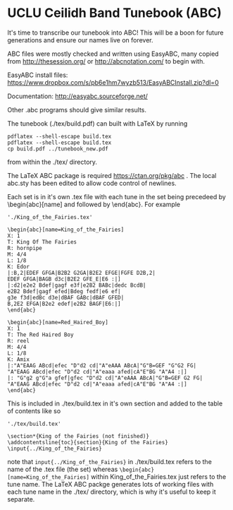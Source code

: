 # UCLU Ceilidh Band Tunebook (ABC)

It's time to transcribe our tunebook into ABC! This will be a boon for future generations and ensure our names live on forever.

ABC files were mostly checked and written using EasyABC, many copied from http://thesession.org/ or http://abcnotation.com/ to begin with.

EasyABC install files: https://www.dropbox.com/s/pb6e1hm7wyzb513/EasyABCInstall.zip?dl=0

Documentation: http://easyabc.sourceforge.net/

Other .abc programs should give similar results.

The tunebook (./tex/build.pdf) can built with LaTeX by running 

    pdflatex --shell-escape build.tex
    pdflatex --shell-escape build.tex
    cp build.pdf ../tunebook_new.pdf

from within the ./tex/ directory. 

The LaTeX ABC package is required https://ctan.org/pkg/abc . The local abc.sty has been edited to allow code control of newlines.

Each set is in it's own .tex file with each tune in the set being precedeed by \begin{abc}[name] and followed by \end{abc}. For example

    './King_of_the_Fairies.tex'
    
    \begin{abc}[name=King_of_the_Fairies]
    X: 1
    T: King Of The Fairies
    R: hornpipe
    M: 4/4
    L: 1/8
    K: Edor
    |:B,2|EDEF GFGA|B2B2 G2GA|B2E2 EFGE|FGFE D2B,2|
    EDEF GFGA|BAGB d3c|B2E2 GFE_E|E6 :|]
    |:d2|e2e2 Bdef|gagf e3f|e2B2 BABc|dedc BcdB|
    e2B2 Bdef|gagf efed|Bdeg fedf|e6 ef|
    g3e f3d|edBc d3e|dBAF GABc|dBAF GFED|
    B,2E2 EFGA|B2e2 edef|e2B2 BAGF|E6:|]
    \end{abc}

    \begin{abc}[name=Red_Haired_Boy]
    X: 1
    T: The Red Haired Boy
    R: reel
    M: 4/4
    L: 1/8
    K: Amix
    |:"A"EAAG ABcd|efec "D"d2 cd|"A"eAAA ABcA|"G"B=GEF "G"G2 FG|
    "A"EAAG ABcd|efec "D"d2 cd|"A"eaaa afed|cA"E"BG "A"A4 :|]
    |: "G"g2 g"G"a gfef|gfec "D"d2 cd|"A"eAAA ABcA|"G"B=GEF G2 FG|
    "A"EAAG ABcd|efec "D"d2 cd|"A"eaaa afed|cA"E"BG "A"A4 :|]
    \end{abc}

This is included in ./tex/build.tex in it's own section and added to the table of contents like so

    './tex/build.tex'
    
    \section*{King of the Fairies (not finished)}
    \addcontentsline{toc}{section}{King of the Fairies}
    \input{../King_of_the_Fairies}

note that `input{../King_of_the_Fairies}` in ./tex/build.tex refers to the name of the .tex file (the set) whereas `\begin{abc}[name=King_of_the_Fairies]` within King_of_the_Fairies.tex just refers to the tune name. The LaTeX ABC packge generates lots of working files with each tune name in the ./tex/ directory, which is why it's useful to keep it separate.